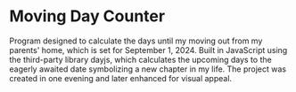 # Moving Day Counter

Program designed to calculate the days until my moving out from my parents' home, which is set for September 1, 2024. Built in JavaScript using the third-party library dayjs, which calculates the upcoming days to the eagerly awaited date symbolizing a new chapter in my life. The project was created in one evening and later enhanced for visual appeal.
